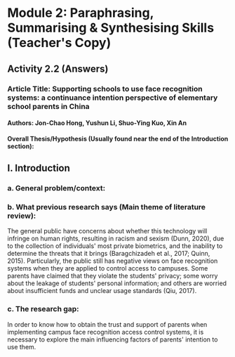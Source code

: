 <!-- Page 6 -->

# Module 2: Paraphrasing, Summarising & Synthesising Skills (Teacher's Copy)

## Activity 2.2 (Answers)

### Article Title: Supporting schools to use face recognition systems: a continuance intention perspective of elementary school parents in China

#### Authors: Jon-Chao Hong, Yushun Li, Shuo-Ying Kuo, Xin An

<!-- Copyright: © 2025 Language Centre-HKBU -->

**Overall Thesis/Hypothesis (Usually found near the end of the Introduction section):**

## I. Introduction

### a. General problem/context:

### b. What previous research says (Main theme of literature review):

The general public have concerns about whether this technology will infringe on human rights, resulting in racism and sexism (Dunn, 2020), due to the collection of individuals' most private biometrics, and the inability to determine the threats that it brings (Baragchizadeh et al., 2017; Quinn, 2015). Particularly, the public still has negative views on face recognition systems when they are applied to control access to campuses. Some parents have claimed that they violate the students' privacy; some worry about the leakage of students' personal information; and others are worried about insufficient funds and unclear usage standards (Qiu, 2017).

### c. The research gap:

In order to know how to obtain the trust and support of parents when implementing campus face recognition access control systems, it is necessary to explore the main influencing factors of parents' intention to use them.